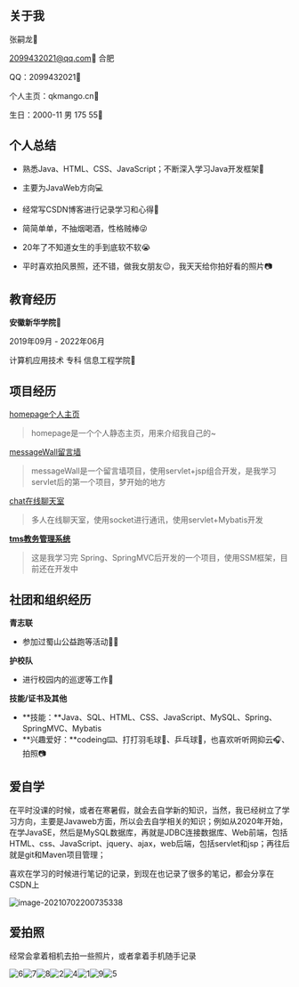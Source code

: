 ## 关于我

张嗣龙👦

2099432021@qq.com📧 合肥

QQ：2099432021💬

个人主页：qkmango.cn🔗

生日：2000-11 男 175 55🎂

## 个人总结

- 熟悉Java、HTML、CSS、JavaScript；不断深入学习Java开发框架💾

- 主要为JavaWeb方向💻
- 经常写CSDN博客进行记录学习和心得📝
- 简简单单，不抽烟喝酒，性格贼棒😜
- 20年了不知道女生的手到底软不软😭
- 平时喜欢拍风景照，还不错，做我女朋友😉，我天天给你拍好看的照片📷

## 教育经历

**安徽新华学院**🏣

2019年09月 - 2022年06月

计算机应用技术 专科 信息工程学院🏫

## **项目经历**

[homepage个人主页](https://gitee.com/qkmango/homepage)

> homepage是一个个人静态主页，用来介绍我自己的~

[messageWall留言墙](https://gitee.com/qkmango/message_wall)

> messageWall是一个留言墙项目，使用servlet+jsp组合开发，是我学习servlet后的第一个项目，梦开始的地方

[chat在线聊天室](https://gitee.com/qkmango/chat)

> 多人在线聊天室，使用socket进行通讯，使用servlet+Mybatis开发

**[tms教务管理系统](https://gitee.com/qkmango/tms)**

> 这是我学习完 Spring、SpringMVC后开发的一个项目，使用SSM框架，目前还在开发中

## **社团和组织经历**

**青志联**

- 参加过蜀山公益跑等活动🏃‍♂️

**护校队**

- 进行校园内的巡逻等工作🚓

**技能/证书及其他**

- **技能：**Java、SQL、HTML、CSS、JavaScript、MySQL、Spring、SpringMVC、Mybatis
- **兴趣爱好：**codeing⌨️、打打羽毛球🎾、乒乓球🏓，也喜欢听听网抑云🎧、拍照📷



## 爱自学

在平时没课的时候，或者在寒暑假，就会去自学新的知识，当然，我已经树立了学习方向，主要是Javaweb方面，所以会去自学相关的知识；例如从2020年开始，在学JavaSE，然后是MySQL数据库，再就是JDBC连接数据库、Web前端，包括HTML、css、JavaScript、jquery、ajax，web后端，包括servlet和jsp；再往后就是git和Maven项目管理；

喜欢在学习的时候进行笔记的记录，到现在也记录了很多的笔记，都会分享在CSDN上

![image-20210702200735338](E:\MyProject\homepage\aboutme\aboutme\image-20210702200735338.png)



## 爱拍照

经常会拿着相机去拍一些照片，或者拿着手机随手记录

![6](E:\MyProject\homepage\aboutme\aboutme\6.png)![7](E:\MyProject\homepage\aboutme\aboutme\7.jpg)![8](E:\MyProject\homepage\aboutme\aboutme\8.jpg)![2](E:\MyProject\homepage\aboutme\aboutme\2.jpg)![4](E:\MyProject\homepage\aboutme\aboutme\4.png)![1](E:\MyProject\homepage\aboutme\aboutme\1.jpg)![9](E:\MyProject\homepage\aboutme\aboutme\9.JPG)![5](E:\MyProject\homepage\aboutme\aboutme\5.png)